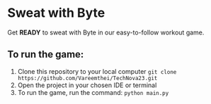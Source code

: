 # Sweat with Byte

Get **READY** to sweat with Byte in our easy-to-follow workout game. 

## To run the game:

 1. Clone this repository to your local computer
 `git clone https://github.com/Vareemthei/TechNova23.git`
 2. Open the project in your chosen IDE or terminal
 3. To run the game, run the command:
  `python main.py`
